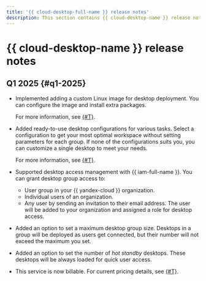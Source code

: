 ```yaml
---
title: '{{ cloud-desktop-full-name }} release notes'
description: This section contains {{ cloud-desktop-name }} release notes.
---
```


# {{ cloud-desktop-name }} release notes

## Q1 2025 {#q1-2025}

* Implemented adding a custom Linux image for desktop deployment. You can configure the image and install extra packages.

   For more information, see [{#T}](operations/images/create-from-compute-linux.md).

* Added ready-to-use desktop configurations for various tasks. Select a configuration to get your most optimal workspace without setting parameters for each group. If none of the configurations suits you, you can customize a single desktop to meet your needs.

   For more information, see [{#T}](operations/desktop-groups/create.md).

* Supported desktop access management with {{ iam-full-name }}. You can grant desktop group access to: 
  
   * User group in your {{ yandex-cloud }} organization.
   * Individual users of an organization.
   * Any user by sending an invitation to their email address. The user will be added to your organization and assigned a role for desktop access.
  
* Added an option to set a maximum desktop group size. Desktops in a group will be deployed as users get connected, but their number will not exceed the maximum you set.

* Added an option to set the number of _hot standby_ desktops. These desktops will be always loaded for quick user access.

* This service is now billable. For current pricing details, see [{#T}](pricing.md).